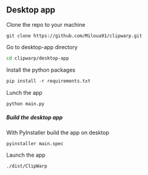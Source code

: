 ## Desktop app

Clone the repo to your machine

``` git
git clone https://github.com/Miloua91/clipwarp.git
```

Go to desktop-app directory

``` sh
cd clipwarp/desktop-app
```

Install the python packages

``` python
pip install -r requirements.txt
```

Lunch the app

``` python
python main.py
```

##### Build the desktop app

With PyInstaller build the app on desktop

```
pyinstaller main.spec
```

Launch the app

```
./dist/ClipWarp
```
